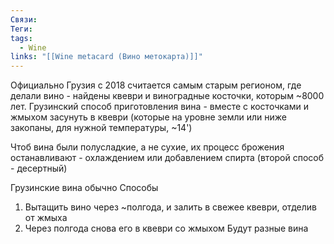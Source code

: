```yaml
---
Связи: 
Теги: 
tags:
  - Wine
links: "[[Wine metacard (Вино метокарта)]]"
---
```

Официально Грузия с 2018 считается самым старым регионом, где делали вино - найдены квеври и виноградные косточки, которым ~8000 лет.
Грузинский способ приготовления вина - вместе с косточками и жмыхом засунуть в квеври (которые на уровне земли или ниже закопаны, для нужной температуры, ~14')

Чтоб вина были полусладкие, а не сухие, их процесс брожения останавливают - охлаждением или добавлением спирта (второй способ - десертный)

Грузинские вина обычно 
Способы
1) Вытащить вино через ~полгода, и залить в свежее квеври, отделив от жмыха
2) Через полгода снова его в квеври со жмыхом
Будут разные вина